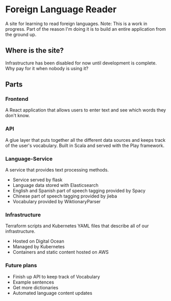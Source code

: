 # Foreign Language Reader
A site for learning to read foreign languages.
Note: This is a work in progress. Part of the reason I'm doing it is to build an entire application from the ground up.

## Where is the site?
Infrastructure has been disabled for now until development is complete. Why pay for it when nobody is using it?

## Parts
### Frontend
A React application that allows users to enter text and see which words they don't know.

### API
A glue layer that puts together all the different data sources and keeps track of the user's vocabulary. Built in Scala and served with the Play framework.

### Language-Service
A service that provides text processing methods.
-   Service served by flask
-   Language data stored with Elasticsearch
-   English and Spanish part of speech tagging provided by Spacy
-   Chinese part of speech tagging provided by jieba
-   Vocabulary provided by WiktionaryParser

### Infrastructure
Terraform scripts and Kubernetes YAML files that describe all of our infrastructure.
-   Hosted on Digital Ocean
-   Managed by Kubernetes
-   Containers and static content hosted on AWS

### Future plans
-   Finish up API to keep track of Vocabulary
-   Example sentences
-   Get more dictionaries
-   Automated language content updates
